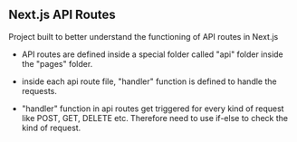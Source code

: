 ## Next.js API Routes

Project built to better understand the functioning of API routes in Next.js

- API routes are defined inside a special folder called "api" folder inside the "pages" folder.

* inside each api route file, "handler" function is defined to handle the requests.

* "handler" function in api routes get triggered for every kind of request like POST, GET, DELETE etc.
  Therefore need to use if-else to check the kind of request.

